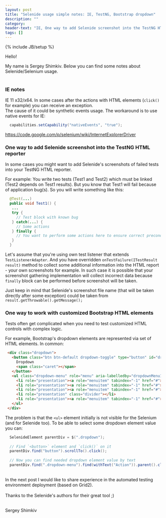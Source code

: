 ```yaml
---
layout: post
title: "Selenide usage simple notes: IE, TestNG, Bootstrap dropdown"
description: ""
category:
header-text: "IE, One way to add Selenide screenshot into the TestNG HTML reporter, One way to work with customized Bootstrap HTML elements"
tags: []
---
```

{% include JB/setup %}

Hello!

My name is Sergey Shimkiv. Below you can find some notes about Selenide/Selenium usage. <br/> <br/>

### IE notes

IE 11 x32/x64. In some cases after the actions with HTML elements (`click()` for example) you can receive an exception. <br />
The cause of it could be synthetic events usage. The workaround is to use native events for IE:
 
 ```java
   capabilities.setCapability("nativeEvents", "true");
 ```
 
 https://code.google.com/p/selenium/wiki/InternetExplorerDriver
<br/>

### One way to add Selenide screenshot into the TestNG HTML reporter

In some cases you might want to add Selenide's screenshots of failed tests into your TestNG HTML reporter.

For example:
You write two tests (Test1 and Test2) which must be linked (Test2 depends on Test1 results).
But you know that Test1 will fail because of application bug(s).
So you will write something like this:

 ```java
   @Test(...)
   public void Test1() {
    ...
    try {
      // Test block with known bug
    } catch(...) {
      // Some actions
    } finally {
      // You want to perform some actions here to ensure correct preconditions for the Test2
    }
   }
 ```

Let's assume that you're using own test listener that extends `TestListenerAdapter`.
And you have overridden `onTestFailure(ITestResult result)` method to collect some additional information into the HTML report - your own screenshots for example.
In such case it is possible that your screenshot gathering implementation will collect incorrect data because `finally` block can be performed before screenshot will be taken.

Just keep in mind that Selenide's screenshot file name (that will be taken directly after some exception) could be taken from `result.getThrowable().getMessage();`
<br/> 

### One way to work with customized Bootstrap HTML elements

Tests often get complicated when you need to test customized HTML controls with complex logic.

For example, Bootstrap's dropdown elements are represented via set of HTML elements. In common:

 ```html
  <div class="dropdown">
    <button class="btn btn-default dropdown-toggle" type="button" id="dropdownMenu1" data-toggle="dropdown">
      Dropdown
      <span class="caret"></span>
    </button>
    <ul class="dropdown-menu" role="menu" aria-labelledby="dropdownMenu1">
      <li role="presentation"><a role="menuitem" tabindex="-1" href="#">Action</a></li>
      <li role="presentation"><a role="menuitem" tabindex="-1" href="#">Another action</a></li>
      <li role="presentation"><a role="menuitem" tabindex="-1" href="#">Something else here</a></li>
      <li role="presentation" class="divider"></li>
      <li role="presentation"><a role="menuitem" tabindex="-1" href="#">Separated link</a></li>
    </ul>
  </div>
 ```

The problem is that the `<ul>` element initially is not visible for the Selenium (and for Selenide too).
To be able to select some dropdown element value you can:

 ```java
   SelenideElement parentDiv = $(".dropdown");
   
   // Find `<button>` element and `click()` on it
   parentDiv.find("button").scrollTo().click();
   
   // Now you can find needed dropdown element value by text
   parentDiv.find(".dropdown-menu").find(withText("Action")).parent().click();
 ```

<br/>
In the next post I would like to share experience in the automated testing environment deployment (based on Grid2).
<br/><br />
Thanks to the Selenide's authors for their great tool ;)
<br />
<br />

Sergey Shimkiv
<br/>
